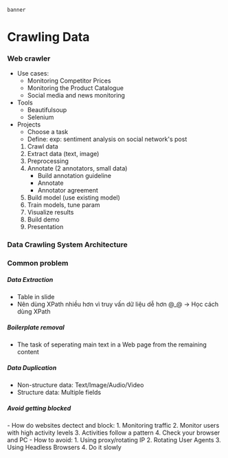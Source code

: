 ```
banner
```
# Crawling Data 
### Web crawler 
- Use cases:
	- Monitoring Competitor Prices 
	- Monitoring the Product Catalogue 
	- Social media and news monitoring 
- Tools
	- Beautifulsoup 
	- Selenium 
- Projects
	- Choose a task 
	- Define: exp: sentiment analysis on social network's post
	1. Crawl data 
	2. Extract data (text, image) 
	3. Preprocessing 
	4. Annotate (2 annotators, small data)
		- Build annotation guideline 
		- Annotate 
		- Annotator agreement 
	5. Build model (use existing model)
	6. Train models, tune param
	7. Visualize results
	8. Build demo
	9. Presentation 
### Data Crawling System Architecture

### Common problem 
##### Data Extraction 
- Table in slide 
- Nên dùng XPath nhiều hơn vì truy vấn dữ liệu dễ hơn @_@ -> Học cách dùng XPath

##### Boilerplate removal 
- The task of seperating main text in a Web page from the remaining content 

##### Data Duplication 
- Non-structure data: Text/Image/Audio/Video 
- Structure data: Multiple fields 

<h5>Avoid getting blocked</h5>
- How do websites dectect and block: 
	1. Monitoring traffic
	2. Monitor users with high activity levels 
	3. Activities follow a pattern 
	4. Check your browser and PC
- How to avoid:
	1. Using proxy/rotating IP 
	2. Rotating User Agents 
	3. Using Headless Browsers 
	4. Do it slowly 